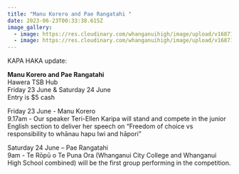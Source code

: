 ```yaml
---
title: "Manu Korero and Pae Rangatahi "
date: 2023-06-23T00:33:38.615Z
image_gallery:
  - image: https://res.cloudinary.com/whanganuihigh/image/upload/v1687125720/Events/Manu_Korero_order_of_Speakers_2023.jpg
  - image: https://res.cloudinary.com/whanganuihigh/image/upload/v1687125727/Events/Pae_Rangatahi_order_of_Performances_2023.jpg
---
```

KAPA HAKA update:

**Manu Korero and Pae Rangatahi**  
Hawera TSB Hub  
Friday 23 June & Saturday 24 June  
Entry is $5 cash

Friday 23 June - Manu Korero  
9.17am - Our speaker Teri-Ellen Karipa will stand and compete in the junior English section to deliver her speech on “Freedom of choice vs responsibility to whānau hapu Iwi and hāpori” 

Saturday 24 June – Pae Rangatahi  
9am - Te Rōpū o Te Puna Ora (Whanganui City College and Whanganui High School combined) will be the first group performing in the competition.